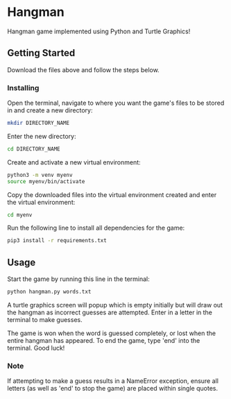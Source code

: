 # Hangman

Hangman game implemented using Python and Turtle Graphics!

## Getting Started

Download the files above and follow the steps below.

### Installing

Open the terminal, navigate to where you want the game's files to be stored in and create a new directory:

``` bash
mkdir DIRECTORY_NAME
```

Enter the new directory:

``` bash
cd DIRECTORY_NAME
```

Create and activate a new virtual environment:

``` bash
python3 -m venv myenv
source myenv/bin/activate
```

Copy the downloaded files into the virtual environment created and enter the virtual environment:

``` bash
cd myenv
```

Run the following line to install all dependencies for the game:

``` bash
pip3 install -r requirements.txt
```

## Usage

Start the game by running this line in the terminal:

``` bash
python hangman.py words.txt
```

A turtle graphics screen will popup which is empty initially but will draw out the hangman as incorrect guesses are attempted. Enter in a letter in the terminal to make guesses.

The game is won when the word is guessed completely, or lost when the entire hangman has appeared. To end the game, type 'end' into the terminal. Good luck!

### Note

If attempting to make a guess results in a NameError exception, ensure all letters (as well as 'end' to stop the game) are placed within single quotes.
